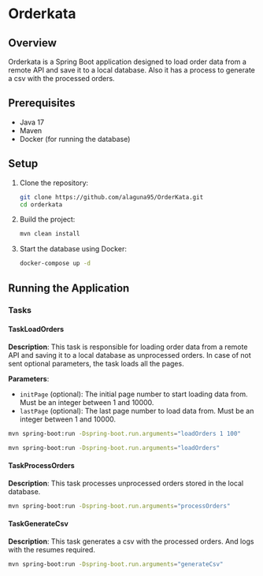 # Orderkata

## Overview

Orderkata is a Spring Boot application designed to load order data from a remote API and save it to a local database. 
Also it has a process to generate a csv with the processed orders.

## Prerequisites

- Java 17
- Maven
- Docker (for running the database)

## Setup

1. Clone the repository:
    ```sh
    git clone https://github.com/alaguna95/OrderKata.git
    cd orderkata
    ```

2. Build the project:
    ```sh
    mvn clean install
    ```

3. Start the database using Docker:
    ```sh
    docker-compose up -d
    ```

## Running the Application

### Tasks

#### TaskLoadOrders

**Description**: This task is responsible for loading order data from a remote API and saving it to a local database as
unprocessed orders. In case of not sent optional parameters, the task loads all the pages.

**Parameters**:
- `initPage` (optional): The initial page number to start loading data from. Must be an integer between 1 and 10000.
- `lastPage` (optional): The last page number to load data from. Must be an integer between 1 and 10000. 

```sh
mvn spring-boot:run -Dspring-boot.run.arguments="loadOrders 1 100"
```

```sh
mvn spring-boot:run -Dspring-boot.run.arguments="loadOrders"
```

#### TaskProcessOrders

**Description**: This task processes unprocessed orders stored in the local database.

```sh
mvn spring-boot:run -Dspring-boot.run.arguments="processOrders"
```

#### TaskGenerateCsv

**Description**: This task generates a csv with the processed orders. 
And logs with the resumes required.

```sh
mvn spring-boot:run -Dspring-boot.run.arguments="generateCsv"
```


